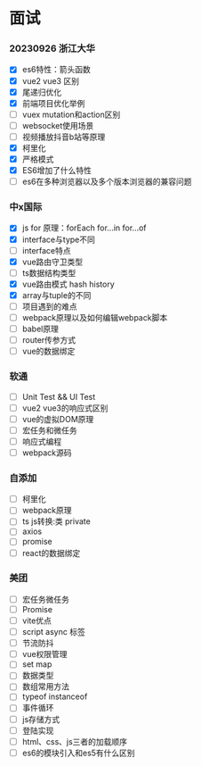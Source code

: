 # 面试

### 20230926 浙江大华
- [x] es6特性：箭头函数
- [x] vue2 vue3 区别
- [x] 尾递归优化 
- [x] 前端项目优化举例
- [ ] vuex mutation和action区别
- [ ] websocket使用场景
- [ ] 视频播放抖音b站等原理
- [x] 柯里化
- [x] 严格模式
- [x] ES6增加了什么特性
- [ ] es6在多种浏览器以及多个版本浏览器的兼容问题
### 中x国际
- [x] js for 原理：forEach for...in for...of
- [x] interface与type不同
- [ ] interface特点
- [x] vue路由守卫类型
- [ ] ts数据结构类型
- [x] vue路由模式 hash history
- [x] array与tuple的不同
- [ ] 项目遇到的难点
- [ ] webpack原理以及如何编辑webpack脚本
- [ ] babel原理
- [ ] router传参方式
- [ ] vue的数据绑定
### 软通
- [ ] Unit Test && UI Test
- [ ] vue2 vue3的响应式区别
- [ ] vue的虚拟DOM原理
- [ ] 宏任务和微任务
- [ ] 响应式编程
- [ ] webpack源码
### 自添加
- [ ] 柯里化
- [ ] webpack原理
- [ ] ts js转换:类 private
- [ ] axios
- [ ] promise
- [ ] react的数据绑定

### 美团
- [ ] 宏任务微任务
- [ ] Promise
- [ ] vite优点
- [ ] script async 标签
- [ ] 节流防抖
- [ ] vue权限管理
- [ ] set map
- [ ] 数据类型
- [ ] 数组常用方法
- [ ] typeof instanceof
- [ ] 事件循环
- [ ] js存储方式
- [ ] 登陆实现
- [ ] html、css、js三者的加载顺序
- [ ] es6的模块引入和es5有什么区别